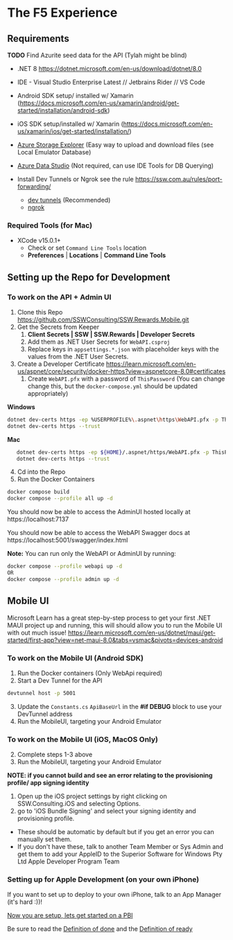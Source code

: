 # The F5 Experience

## Requirements 
**TODO** Find Azurite seed data for the API (Tylah might be blind)

- .NET 8 https://dotnet.microsoft.com/en-us/download/dotnet/8.0
- IDE - Visual Studio Enterprise Latest // Jetbrains Rider // VS Code 
- Android SDK setup/ installed w/ Xamarin (https://docs.microsoft.com/en-us/xamarin/android/get-started/installation/android-sdk)
- iOS SDK setup/installed w/ Xamarin (https://docs.microsoft.com/en-us/xamarin/ios/get-started/installation/)
- [Azure Storage Explorer](https://azure.microsoft.com/en-us/features/storage-explorer/) (Easy way to upload and download files (see Local Emulator Database)
- [Azure Data Studio](https://azure.microsoft.com/en-us/products/data-studio/) (Not required, can use IDE Tools for DB Querying)

- Install Dev Tunnels or Ngrok see the rule https://ssw.com.au/rules/port-forwarding/
  - [dev tunnels](https://learn.microsoft.com/en-us/azure/developer/dev-tunnels/get-started?tabs=macos) (Recommended)
  - [ngrok](https://ngrok.com/)

### Required Tools (for Mac)

- XCode v15.0.1+
  - Check or set `Command Line Tools` location
  - **Preferences** | **Locations** | **Command Line Tools**

## Setting up the Repo for Development
### To work on the API + Admin UI
1. Clone this Repo https://github.com/SSWConsulting/SSW.Rewards.Mobile.git
2. Get the Secrets from Keeper 
   1. **Client Secrets | SSW | SSW.Rewards | Developer Secrets**
   2. Add them as .NET User Secrets for `WebAPI.csproj`
   3. Replace keys in `appsettings.*.json` with placeholder keys with the values from the .NET User Secrets.
3. Create a Developer Certificate https://learn.microsoft.com/en-us/aspnet/core/security/docker-https?view=aspnetcore-8.0#certificates
   1. Create `WebAPI.pfx` with a password of `ThisPassword` (You can change change this, but the `docker-compose.yml` should be updated appropriately)

**Windows**
```bash
dotnet dev-certs https -ep %USERPROFILE%\.aspnet\https\WebAPI.pfx -p ThisPassword
dotnet dev-certs https --trust
```

**Mac**
```bash
   dotnet dev-certs https -ep ${HOME}/.aspnet/https/WebAPI.pfx -p ThisPassword
   dotnet dev-certs https --trust
```


4. Cd into the Repo
5. Run the Docker Containers
 ```bash
 docker compose build
 docker compose --profile all up -d
 ```   

You should now be able to access the AdminUI hosted locally at https://localhost:7137  


You should now be able to access the WebAPI Swagger docs at https://localhost:5001/swagger/index.html

  
**Note:** You can run only the WebAPI or AdminUI by running:
```bash
docker compose --profile webapi up -d
OR
docker compose --profile admin up -d
```

## Mobile UI

Microsoft Learn has a great step-by-step process to get your first .NET MAUI project up and running, this will should allow you to run the Mobile UI with out much issue! https://learn.microsoft.com/en-us/dotnet/maui/get-started/first-app?view=net-maui-8.0&tabs=vsmac&pivots=devices-android 

### To work on the Mobile UI (Android SDK)
1. Run the Docker containers (Only WebApi required)
2. Start a Dev Tunnel for the API
```bash
devtunnel host -p 5001
```
3. Update the `Constants.cs` `ApiBaseUrl` in the **#if DEBUG** block to use your DevTunnel address
4. Run the MobileUI, targeting your Android Emulator

### To work on the Mobile UI (iOS, MacOS Only)
2. Complete steps 1-3 above
3. Run the MobileUI, targeting your Android Emulator

**NOTE: if you cannot build and see an error relating to the provisioning profile/ app signing identity**

1. Open up the iOS project settings by right clicking on SSW.Consulting.iOS and selecting Options.
1. go to 'iOS Bundle Signing' and select your signing identity and provisioning profile.

- These should be automatic by default but if you get an error you can manually set them.
- If you don't have these, talk to another Team Member or Sys Admin and get them to add your AppleID to the Superior Software for Windows Pty Ltd
  Apple Developer Program Team

### Setting up for Apple Development (on your own iPhone)
If you want to set up to deploy to your own iPhone, talk to an App Manager (it's hard :))!

[Now you are setup, lets get started on a PBI](Definition-of-Ready.md)

Be sure to read the [Definition of done](Definition-of-Done.md) and the [Definition of ready](Definition-of-Ready.md)